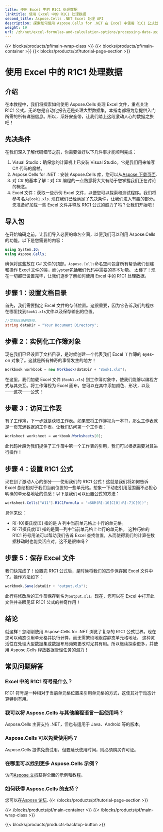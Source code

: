 ```yaml
---
title: 使用 Excel 中的 R1C1 处理数据
linktitle: 使用 Excel 中的 R1C1 处理数据
second_title: Aspose.Cells .NET Excel 处理 API
description: 探索如何使用 Aspose.Cells for .NET 在 Excel 中使用 R1C1 公式处理数据。包含分步教程和示例。
weight: 19
url: /zh/net/excel-formulas-and-calculation-options/processing-data-using-r1c1/
---
```


{{< blocks/products/pf/main-wrap-class >}}
{{< blocks/products/pf/main-container >}}
{{< blocks/products/pf/tutorial-page-section >}}

# 使用 Excel 中的 R1C1 处理数据

## 介绍 
在本教程中，我们将探索如何使用 Aspose.Cells 处理 Excel 文件，重点关注 R1C1 公式。无论您是自动化报告还是处理大型数据集，本指南都将为您提供入门所需的所有详细信息。所以，系好安全带，让我们踏上这段激动人心的数据之旅吧！
## 先决条件
在我们深入了解代码细节之前，你需要做好以下几件事才能顺利完成：
1. Visual Studio：确保您的计算机上已安装 Visual Studio。它是我们用来编写 C# 代码的魔杖。
2.  Aspose.Cells for .NET：安装 Aspose.Cells 库，您可以从[Aspose 下载页面](https://releases.aspose.com/cells/net/).
3. 对 C# 的基本了解：对 C# 编程的一点熟悉将大大有助于您掌握我们正在讨论的概念。
4.  Excel 文件：获取一些示例 Excel 文件，以便您可以探索和测试程序。我们将参考名为`Book1.xls`.
现在我们已经满足了先决条件，让我们进入有趣的部分。您准备好加载一些 Excel 文件并释放 R1C1 公式的威力了吗？让我们开始吧！
## 导入包
在开始编码之前，让我们导入必要的命名空间，以便我们可以利用 Aspose.Cells 的功能。以下是您需要的内容：
```csharp
using System.IO;
using Aspose.Cells;
```
确保将这些放在 C# 文件的顶部。`Aspose.Cells`命名空间包含所有帮助我们创建和操作 Excel 文件的类，而`System`包括我们代码中需要的基本功能。
太棒了！现在一切都已设置完毕，让我们逐步了解如何使用 Excel 中的 R1C1 处理数据。
## 步骤 1：设置文档目录
首先，我们需要指定 Excel 文件的存储位置。这很重要，因为它告诉我们的程序在哪里找到`Book1.xls`文件以及保存输出的位置。
```csharp
//文档目录的路径。
string dataDir = "Your Document Directory";
```
## 步骤 2：实例化工作簿对象
现在我们已经设置了文档目录，是时候创建一个代表我们 Excel 工作簿的 eyes-on 对象了。这就是所有神奇的事情发生的地方！
```csharp
Workbook workbook = new Workbook(dataDir + "Book1.xls");
```
在这里，我们加载 Excel 文件 (`Book1.xls`) 到工作簿对象中，使我们能够以编程方式与其交互。将工作簿视为 Excel 画布，您可以在其中添加颜色、形状，以及——这次——公式！
## 步骤 3：访问工作表
有了工作簿，下一步就是获取工作表。如果您将工作簿视为一本书，那么工作表就是一页充满数据的工作表。让我们访问第一个工作表：
```csharp
Worksheet worksheet = workbook.Worksheets[0];
```
此代码片段为我们提供了工作簿中第一个工作表的引用，我们可以根据需要对其进行操作！
## 步骤 4：设置 R1C1 公式
现在到了激动人心的部分——使用我们的 R1C1 公式！这就是我们将如何告诉 Excel 总结相对于我们当前位置的一些单元格。想象一下动态引用范围而不必担心明确的单元格地址的快感！以下是我们可以设置公式的方法：
```csharp
worksheet.Cells["A11"].R1C1Formula = "=SUM(R[-10]C[0]:R[-7]C[0])";
```
具体来说： 
- R[-10]摄氏度[0] 指的是 A 列中当前单元格上十行的单元格。
- R[-7]摄氏度[0] 指的是同一列中当前单元格上七行的单元格。
这种巧妙的 R1C1 符号用法可以帮助我们告诉 Excel 查找位置，从而使得我们的计算在数据移动时也能灵活应对。这不是很棒吗？
## 步骤 5：保存 Excel 文件
我们快完成了！设置完 R1C1 公式后，是时候将我们的杰作保存回 Excel 文件中了。操作方法如下：
```csharp
workbook.Save(dataDir + "output.xls");
```
此行将修改后的工作簿保存到名为`output.xls`。现在，您可以在 Excel 中打开此文件并亲眼见证 R1C1 公式的神奇作用！
## 结论
就这样！您刚刚使用 Aspose.Cells for .NET 浏览了复杂的 R1C1 公式世界。现在您可以动态引用单元格并执行计算，而无需繁琐地跟踪静态单元格地址。 
这种灵活性在处理大型数据集或数据布局频繁更改时尤其有用。所以继续探索更多，并使用 Aspose.Cells 释放数据管理任务的潜力！
## 常见问题解答
### Excel 中的 R1C1 符号是什么？
R1C1 符号是一种相对于当前单元格位置来引用单元格的方式，这使其对于动态计算特别有用。
### 我可以将 Aspose.Cells 与其他编程语言一起使用吗？
Aspose.Cells 主要支持 .NET，但也有适用于 Java、Android 等的版本。
### Aspose.Cells 可以免费使用吗？
Aspose.Cells 提供免费试用，但要延长使用时间，则必须购买许可证。
### 在哪里可以找到更多 Aspose.Cells 示例？
访问[Aspose 文档](https://reference.aspose.com/cells/net/)获得全面的示例和教程。
### 如何获得 Aspose.Cells 的支持？
您可以在[Aspose 论坛](https://forum.aspose.com/c/cells/9).
{{< /blocks/products/pf/tutorial-page-section >}}

{{< /blocks/products/pf/main-container >}}
{{< /blocks/products/pf/main-wrap-class >}}

{{< blocks/products/products-backtop-button >}}

